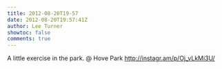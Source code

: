 ```yaml
---
title: 2012-08-20T19-57
date: 2012-08-20T19:57:41Z
author: Lee Turner
showtoc: false
comments: true
---
```


A little exercise in the park.   @ Hove Park http://instagr.am/p/Oj_vLkMi3U/

